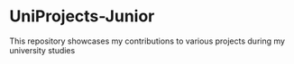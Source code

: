 # UniProjects-Junior

This repository showcases my contributions to various projects during my university studies
